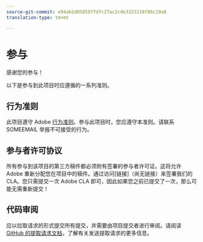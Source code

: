 ```yaml
---
source-git-commit: e94ab1d058597fdfc27ac2cde3323118f86c29a8
translation-type: tm+mt

---
```

# 参与


感谢您的参与！

以下是参与到此项目时应遵循的一系列准则。

## 行为准则

此项目遵守 Adobe [行为准则](https://git.corp.adobe.com/OpenSourceAdvisoryBoard/starter-repo/blob/master/CODE_OF_CONDUCT.md)。参与此项目时，您应遵守本准则。请联系 SOMEEMAIL 举报不可接受的行为。

## 参与者许可协议

所有参与到该项目的第三方稿件都必须附有签署的参与者许可证。这将允许 Adobe 重新分配您在项目中的稿件。通过访问[链接]（尚无链接）来签署我们的 CLA。您只需提交一次 Adobe CLA 即可，因此如果您之前已提交了一次，那么可能无需重新提交！

## 代码审阅

应以拉取请求的形式提交所有提交，并需要由项目提交者进行审阅。请阅读 [GitHub 的提取请求文档](https://help.github.com/articles/about-pull-requests/)，了解有关发送提取请求的更多信息。
